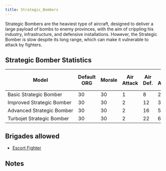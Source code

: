 ```yaml
---
title: Strategic_Bombers
---
```


Strategic Bombers are the heaviest type of aircraft, designed to deliver a large payload of bombs to enemy provinces, with the aim of crippling his industry, infrastructure, and defensive installations. However, the Strategic Bomber is slow despite its long range, which can make it vulnerable to attack by fighters.

## Strategic Bomber Statistics

| Model                     | Default ORG | Morale | Air Attack | Air Def. | Soft Attack | Hard Attack | Naval Attack | Strat Attack | Surface Def | Air Detect | Surface Detect |     | Cost | Build-time | Man-power | Max Speed | Supply Cons. | Fuel Cons. | Range | Trans Cap. | Upgrade Time Factor | Upgrade Cost Factor |
| ------------------------- | ----------- | ------ | ---------- | -------- | ----------- | ----------- | ------------ | ------------ | ----------- | ---------- | -------------- | --- | ---- | ---------- | --------- | --------- | ------------ | ---------- | ----- | ---------- | ------------------- | ------------------- |
| Basic Strategic Bomber    | 30          | 30     | 1          | 8        | 2           | 1           | 2            | 10           | 5           | 2          | 3              |     | 22   | 208        | 2         | 250       | 3            | 4          | 800   |            | 0.5                 | 1.0                 |
| Improved Strategic Bomber | 30          | 30     | 2          | 12       | 3           | 2           | 3            | 15           | 6           | 3          | 4              |     | 22   | 220        | 2         | 300       | 3.3          | 4.5        | 1000  |            | 0.5                 | 1.0                 |
| Advanced Strategic Bomber | 30          | 30     | 2          | 16       | 5           | 3           | 5            | 22           | 8           | 3          | 4              |     | 24   | 228        | 2         | 350       | 3.6          | 4.6        | 1300  |            | 0.5                 | 1.0                 |
| Turbojet Strategic Bomber | 30          | 30     | 2          | 22       | 6           | 4           | 6            | 35           | 12          | 3          | 4              |     | 30   | 234        | 2         | 650       | 5            | 5          | 1300  |            | 0.5                 | 1.0                 |

## Brigades allowed

- [Escort Fighter](/wiki/Escort_Fighter "Escort Fighter")

## Notes

